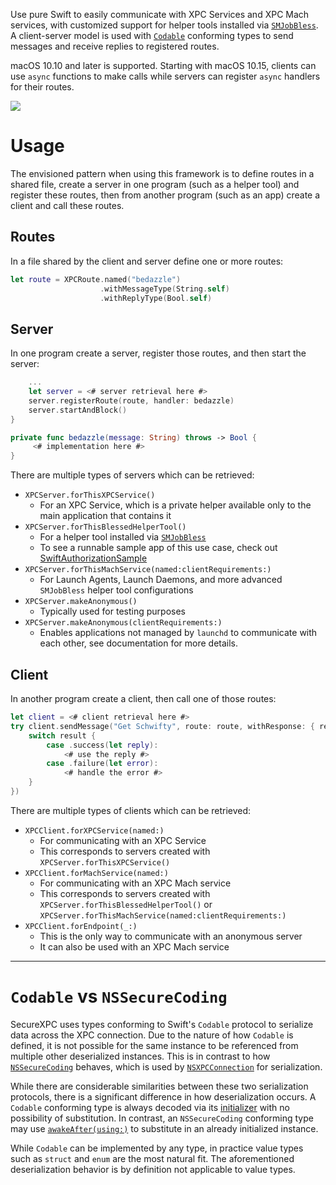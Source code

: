 Use pure Swift to easily communicate with XPC Services and XPC Mach services, with customized support for helper tools
installed via [`SMJobBless`](https://developer.apple.com/documentation/servicemanagement/1431078-smjobbless). A
client-server model is used with [`Codable`](https://developer.apple.com/documentation/swift/codable) conforming types
to send messages and receive replies to registered routes.

macOS 10.10 and later is supported. Starting with macOS 10.15, clients can use `async` functions to make calls while
servers can register `async` handlers for their routes.

[![](https://img.shields.io/endpoint?url=https%3A%2F%2Fswiftpackageindex.com%2Fapi%2Fpackages%2Ftrilemma-dev%2FSecureXPC%2Fbadge%3Ftype%3Dswift-versions)](https://swiftpackageindex.com/trilemma-dev/SecureXPC)

# Usage
The envisioned pattern when using this framework is to define routes in a shared file, create a server in one program
(such as a helper tool) and register these routes, then from another program (such as an app) create a client and call
these routes.

## Routes
In a file shared by the client and server define one or more routes:
```swift
let route = XPCRoute.named("bedazzle")
                    .withMessageType(String.self)
                    .withReplyType(Bool.self)
```

## Server
In one program create a server, register those routes, and then start the server:
```swift
    ...
    let server = <# server retrieval here #>
    server.registerRoute(route, handler: bedazzle)
    server.startAndBlock()
}

private func bedazzle(message: String) throws -> Bool {
     <# implementation here #>
}
```

There are multiple types of servers which can be retrieved:
 - `XPCServer.forThisXPCService()`
     - For an XPC Service, which is a private helper available only to the main application that contains it
 - `XPCServer.forThisBlessedHelperTool()`
     - For a helper tool installed via
       [`SMJobBless`](https://developer.apple.com/documentation/servicemanagement/1431078-smjobbless)
     - To see a runnable sample app of this use case, check out
       [SwiftAuthorizationSample](https://github.com/trilemma-dev/SwiftAuthorizationSample)
 - `XPCServer.forThisMachService(named:clientRequirements:)`
     - For Launch Agents, Launch Daemons, and more advanced `SMJobBless` helper tool configurations
 - `XPCServer.makeAnonymous()`
     - Typically used for testing purposes
 - `XPCServer.makeAnonymous(clientRequirements:)`
     - Enables applications not managed by `launchd` to communicate with each other, see documentation for more details.

## Client
In another program create a client, then call one of those routes:
```swift
let client = <# client retrieval here #>
try client.sendMessage("Get Schwifty", route: route, withResponse: { result in
    switch result {
        case .success(let reply):
            <# use the reply #>
        case .failure(let error):
            <# handle the error #>
    }
})
```

There are multiple types of clients which can be retrieved:
 - `XPCClient.forXPCService(named:)`
     - For communicating with an XPC Service
     - This corresponds to servers created with `XPCServer.forThisXPCService()`
 - `XPCClient.forMachService(named:)`
     - For communicating with an XPC Mach service
     - This corresponds to servers created with `XPCServer.forThisBlessedHelperTool()` or
       `XPCServer.forThisMachService(named:clientRequirements:)`
 - `XPCClient.forEndpoint(_:)`
    - This is the only way to communicate with an anonymous server
    - It can also be used with an XPC Mach service

---

# `Codable` vs `NSSecureCoding`
SecureXPC uses types conforming to Swift's `Codable` protocol to serialize data across the XPC connection. Due to the
nature of how `Codable` is defined, it is not possible for the same instance to be referenced from  multiple other
deserialized instances. This is in contrast to how
[`NSSecureCoding`](https://developer.apple.com/documentation/foundation/nssecurecoding) behaves, which is used by
[`NSXPCConnection`](https://developer.apple.com/documentation/foundation/nsxpcconnection) for serialization.

While there are considerable similarities between these two serialization protocols, there is a significant difference
in how deserialization occurs. A `Codable` conforming type is always decoded via its
[initializer](https://developer.apple.com/documentation/swift/decodable/2894081-init) with no possibility of
substitution. In contrast, an `NSSecureCoding` conforming type may use
[`awakeAfter(using:)`](https://developer.apple.com/documentation/objectivec/nsobject/1417074-awakeafter) to substitute
in an already initialized instance.

While `Codable` can be implemented by any type, in practice value types such as `struct` and `enum` are the most natural
fit. The aforementioned deserialization behavior is by definition not applicable to value types.
